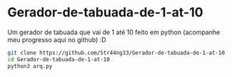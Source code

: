 # Gerador-de-tabuada-de-1-at-10
Um gerador de tabuada que vai de 1 até 10 feito em python (acompanhe meu progresso aqui no github) :D
```bash
git clone https://github.com/Str44ng33/Gerador-de-tabuada-de-1-at-10
cd Gerador-de-tabuada-de-1-at-10
python3 arq.py
```

